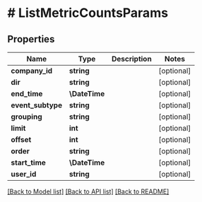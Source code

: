 # # ListMetricCountsParams

## Properties

Name | Type | Description | Notes
------------ | ------------- | ------------- | -------------
**company_id** | **string** |  | [optional]
**dir** | **string** |  | [optional]
**end_time** | **\DateTime** |  | [optional]
**event_subtype** | **string** |  | [optional]
**grouping** | **string** |  | [optional]
**limit** | **int** |  | [optional]
**offset** | **int** |  | [optional]
**order** | **string** |  | [optional]
**start_time** | **\DateTime** |  | [optional]
**user_id** | **string** |  | [optional]

[[Back to Model list]](../../README.md#models) [[Back to API list]](../../README.md#endpoints) [[Back to README]](../../README.md)
